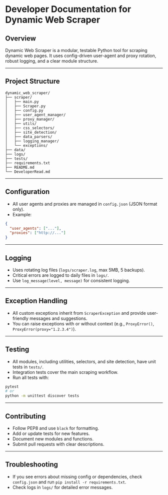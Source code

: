 
# Developer Documentation for Dynamic Web Scraper

## Overview
Dynamic Web Scraper is a modular, testable Python tool for scraping dynamic web pages. It uses config-driven user-agent and proxy rotation, robust logging, and a clear module structure.

---

## Project Structure
```
dynamic_web_scraper/
├── scraper/
│   ├── main.py
│   ├── Scraper.py
│   ├── config.py
│   ├── user_agent_manager/
│   ├── proxy_manager/
│   ├── utils/
│   ├── css_selectors/
│   ├── site_detection/
│   ├── data_parsers/
│   ├── logging_manager/
│   └── exceptions/
├── data/
├── logs/
├── tests/
├── requirements.txt
├── README.md
└── DeveloperRead.md
```

---

## Configuration
- All user agents and proxies are managed in `config.json` (JSON format only).
- Example:
```json
{
  "user_agents": ["..."],
  "proxies": ["http://..."]
}
```

---

## Logging
- Uses rotating log files (`logs/scraper.log`, max 5MB, 5 backups).
- Critical errors are logged to daily files in `logs/`.
- Use `log_message(level, message)` for consistent logging.

---

## Exception Handling
- All custom exceptions inherit from `ScraperException` and provide user-friendly messages and suggestions.
- You can raise exceptions with or without context (e.g., `ProxyError()`, `ProxyError(proxy="1.2.3.4")`).

---

## Testing
- All modules, including utilities, selectors, and site detection, have unit tests in `tests/`.
- Integration tests cover the main scraping workflow.
- Run all tests with:
```bash
pytest
# or
python -m unittest discover tests
```

---

## Contributing
- Follow PEP8 and use `black` for formatting.
- Add or update tests for new features.
- Document new modules and functions.
- Submit pull requests with clear descriptions.

---

## Troubleshooting
- If you see errors about missing config or dependencies, check `config.json` and run `pip install -r requirements.txt`.
- Check logs in `logs/` for detailed error messages.
